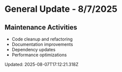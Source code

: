 # General Update - 8/7/2025

## Maintenance Activities

- Code cleanup and refactoring
- Documentation improvements
- Dependency updates
- Performance optimizations

Updated: 2025-08-07T17:12:21.318Z
